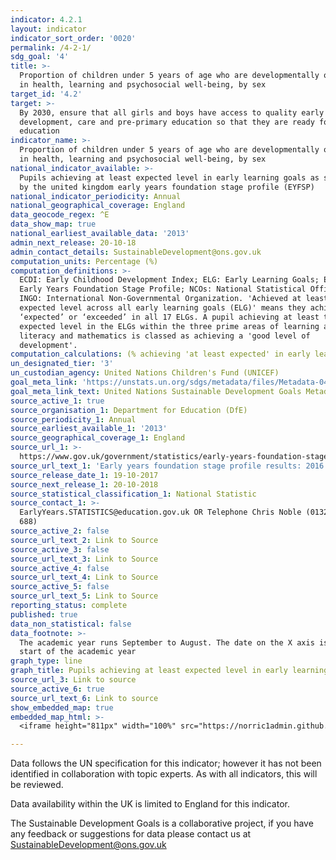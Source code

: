 ```yaml
---
indicator: 4.2.1
layout: indicator
indicator_sort_order: '0020'
permalink: /4-2-1/
sdg_goal: '4'
title: >-
  Proportion of children under 5 years of age who are developmentally on track
  in health, learning and psychosocial well-being, by sex
target_id: '4.2'
target: >-
  By 2030, ensure that all girls and boys have access to quality early childhood
  development, care and pre-primary education so that they are ready for primary
  education
indicator_name: >-
  Proportion of children under 5 years of age who are developmentally on track
  in health, learning and psychosocial well-being, by sex
national_indicator_available: >-
  Pupils achieving at least expected level in early learning goals as specified
  by the united kingdom early years foundation stage profile (EYFSP)
national_indicator_periodicity: Annual
national_geographical_coverage: England
data_geocode_regex: ^E
data_show_map: true
national_earliest_available_data: '2013'
admin_next_release: 20-10-18
admin_contact_details: SustainableDevelopment@ons.gov.uk
computation_units: Percentage (%)
computation_definitions: >-
  ECDI: Early Childhood Development Index; ELG: Early Learning Goals; EYFSP:
  Early Years Foundation Stage Profile; NCOs: National Statistical Offices;
  INGO: International Non-Governmental Organization. 'Achieved at least the
  expected level across all early learning goals (ELG)' means they achieved
  ‘expected’ or ‘exceeded’ in all 17 ELGs. A pupil achieving at least the
  expected level in the ELGs within the three prime areas of learning and within
  literacy and mathematics is classed as achieving a 'good level of
  development'.
computation_calculations: (% achieving 'at least expected' in early learning goals / Population)
un_designated_tier: '3'
un_custodian_agency: United Nations Children's Fund (UNICEF)
goal_meta_link: 'https://unstats.un.org/sdgs/metadata/files/Metadata-04-02-01.pdf'
goal_meta_link_text: United Nations Sustainable Development Goals Metadata (PDF 4.0 MB)
source_active_1: true
source_organisation_1: Department for Education (DfE)
source_periodicity_1: Annual
source_earliest_available_1: '2013'
source_geographical_coverage_1: England
source_url_1: >-
  https://www.gov.uk/government/statistics/early-years-foundation-stage-profile-results-2016-to-2017
source_url_text_1: 'Early years foundation stage profile results: 2016 to 2017'
source_release_date_1: 19-10-2017
source_next_release_1: 20-10-2018
source_statistical_classification_1: National Statistic
source_contact_1: >-
  EarlyYears.STATISTICS@education.gov.uk OR Telephone Chris Noble (01325 340
  688)
source_active_2: false
source_url_text_2: Link to Source
source_active_3: false
source_url_text_3: Link to Source
source_active_4: false
source_url_text_4: Link to Source
source_active_5: false
source_url_text_5: Link to Source
reporting_status: complete
published: true
data_non_statistical: false
data_footnote: >-
  The academic year runs September to August. The date on the X axis is the
  start of the academic year
graph_type: line
graph_title: Pupils achieving at least expected level in early learning goals
source_url_3: Link to source
source_active_6: true
source_url_text_6: Link to source
show_embedded_map: true
embedded_map_html: >-
  <iframe height="811px" width="100%" src="https://norric1admin.github.io/maptemplates/indicators/4.2.1/map.html"></iframe>

---
```

Data follows the UN specification for this indicator; however it has not been identified in collaboration with topic experts. As with all indicators, this will be reviewed.
  
Data availability within the UK is limited to England for this indicator.
  
The Sustainable Development Goals is a collaborative project, if you have any feedback or suggestions for data please contact us at <SustainableDevelopment@ons.gov.uk>
